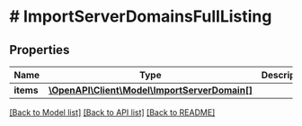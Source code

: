 # # ImportServerDomainsFullListing

## Properties

Name | Type | Description | Notes
------------ | ------------- | ------------- | -------------
**items** | [**\OpenAPI\Client\Model\ImportServerDomain[]**](ImportServerDomain.md) |  |

[[Back to Model list]](../../README.md#models) [[Back to API list]](../../README.md#endpoints) [[Back to README]](../../README.md)
